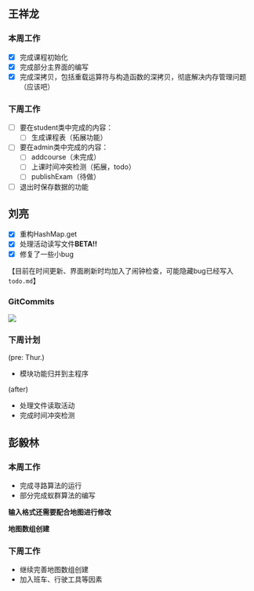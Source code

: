 ## 王祥龙

### 本周工作

- [x] 完成课程初始化
- [x] 完成部分主界面的编写
- [x] 完成深拷贝，包括重载运算符与构造函数的深拷贝，彻底解决内存管理问题（应该吧）

### 下周工作

- [ ] 要在student类中完成的内容：
  - [ ] 生成课程表（拓展功能）
- [ ] 要在admin类中完成的内容：
  - [ ] addcourse（未完成）
  - [ ] 上课时间冲突检测（拓展，todo）
  - [ ] publishExam（待做）
- [ ] 退出时保存数据的功能
## 刘亮
- [x] 重构HashMap.get
- [x] 处理活动读写文件**BETA!!**
- [x] 修复了一些小bug

【目前在时间更新、界面刷新时均加入了闹钟检查，可能隐藏bug已经写入`todo.md`】

### GitCommits

![](http://img.070077.xyz/202204230312200.png)

### 下周计划

(pre: Thur.)

- 模块功能归并到主程序

(after)

- 处理文件读取活动
- 完成时间冲突检测

## 彭毅林

### 本周工作

* 完成寻路算法的运行
* 部分完成蚁群算法的编写

**输入格式还需要配合地图进行修改**

**地图数组创建**

### 下周工作

* 继续完善地图数组创建
* 加入班车、行驶工具等因素